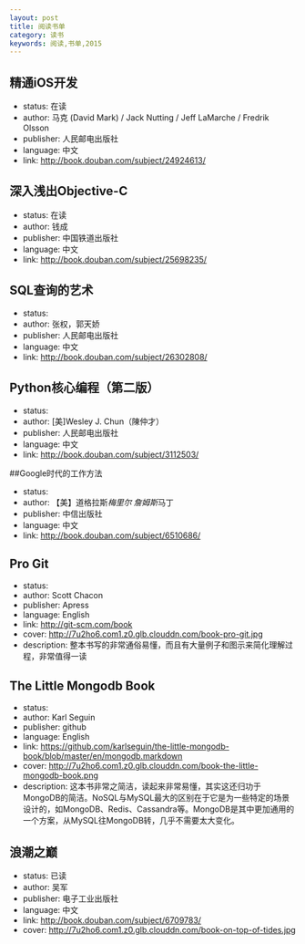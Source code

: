 ```yaml
---
layout: post
title: 阅读书单
category: 读书
keywords: 阅读,书单,2015
---
```


## 精通iOS开发
- status: 在读
- author: 马克 (David Mark) / Jack Nutting / Jeff LaMarche / Fredrik Olsson 
- publisher: 人民邮电出版社
- language: 中文
- link: http://book.douban.com/subject/24924613/

## 深入浅出Objective-C
- status: 在读
- author: 钱成
- publisher: 中国铁道出版社
- language: 中文
- link: http://book.douban.com/subject/25698235/

## SQL查询的艺术
- status: 
- author: 张权，郭天娇 
- publisher: 人民邮电出版社
- language: 中文
- link: http://book.douban.com/subject/26302808/

## Python核心编程（第二版）
- status: 
- author: [美]Wesley J. Chun（陳仲才） 
- publisher: 人民邮电出版社
- language: 中文
- link: http://book.douban.com/subject/3112503/

##Google时代的工作方法
- status: 
- author: 【美】道格拉斯*梅里尔 詹姆斯*马丁 
- publisher: 中信出版社
- language: 中文
- link: http://book.douban.com/subject/6510686/

## Pro Git
- status: 
- author: Scott Chacon
- publisher: Apress
- language: English
- link: http://git-scm.com/book
- cover: http://7u2ho6.com1.z0.glb.clouddn.com/book-pro-git.jpg
- description: 整本书写的非常通俗易懂，而且有大量例子和图示来简化理解过程，非常值得一读

## The Little Mongodb Book
- status: 
- author: Karl Seguin
- publisher: github
- language: English
- link: https://github.com/karlseguin/the-little-mongodb-book/blob/master/en/mongodb.markdown
- cover: http://7u2ho6.com1.z0.glb.clouddn.com/book-the-little-mongodb-book.png
- description: 这本书非常之简洁，读起来非常易懂，其实这还归功于MongoDB的简洁。NoSQL与MySQL最大的区别在于它是为一些特定的场景设计的，如MongoDB、Redis、Cassandra等。MongoDB是其中更加通用的一个方案，从MySQL往MongoDB转，几乎不需要太大变化。

## 浪潮之巅
- status: 已读
- author: 吴军
- publisher: 电子工业出版社
- language: 中文
- link: http://book.douban.com/subject/6709783/
- cover: http://7u2ho6.com1.z0.glb.clouddn.com/book-on-top-of-tides.jpg

